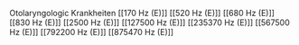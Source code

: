 Otolaryngologic Krankheiten
[[170 Hz (E)]]
[[520 Hz (E)]]
[[680 Hz (E)]]
[[830 Hz (E)]]
[[2500 Hz (E)]]
[[127500 Hz (E)]]
[[235370 Hz (E)]]
[[567500 Hz (E)]]
[[792200 Hz (E)]]
[[875470 Hz (E)]]